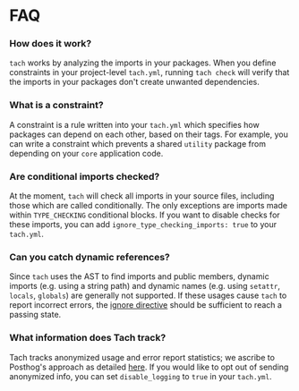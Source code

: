 # FAQ

### How does it work?
`tach` works by analyzing the imports in your packages.
When you define constraints in your project-level `tach.yml`, running `tach check` will verify that the imports in your packages don't create unwanted dependencies.

### What is a constraint?
A constraint is a rule written into your `tach.yml` which specifies how packages can depend on each other, based on their tags.
For example, you can write a constraint which prevents a shared `utility` package from depending on your `core` application code.

### Are conditional imports checked?
At the moment, `tach` will check all imports in your source files, including those which are called conditionally.
The only exceptions are imports made within `TYPE_CHECKING` conditional blocks. If you want to disable checks for
these imports, you can add `ignore_type_checking_imports: true` to your `tach.yml`.

### Can you catch dynamic references?
Since `tach` uses the AST to find imports and public members, dynamic imports (e.g. using a string path) and dynamic names (e.g. using `setattr`, `locals`, `globals`) are generally not supported. If these usages cause `tach` to report incorrect errors, the [ignore directive](tach-ignore#tach-ignore) should be sufficient to reach a passing state.

### What information does Tach track?

Tach tracks anonymized usage and error report statistics; we ascribe to Posthog's approach as detailed [here](https://posthog.com/blog/open-source-telemetry-ethical).
If you would like to opt out of sending anonymized info, you can set `disable_logging` to `true` in your `tach.yml`.
